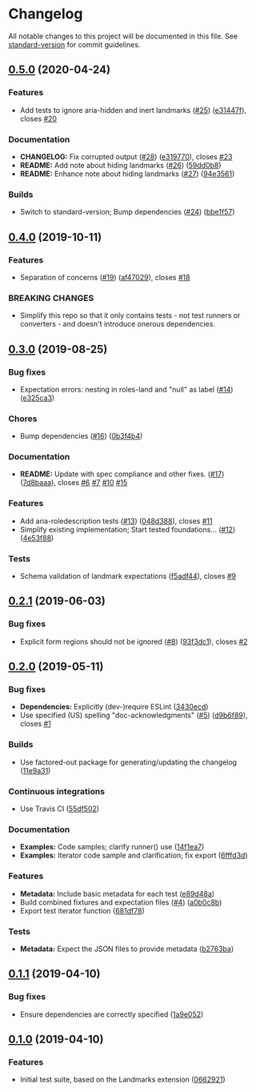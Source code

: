 # Changelog

All notable changes to this project will be documented in this file. See [standard-version](https://github.com/conventional-changelog/standard-version) for commit guidelines.

## [0.5.0](https://github.com/matatk/page-structural-semantics-scanner-tests/compare/0.4.0...0.5.0) (2020-04-24)


### Features

* Add tests to ignore aria-hidden and inert landmarks ([#25](https://github.com/matatk/page-structural-semantics-scanner-tests/issues/25)) ([e31447f](https://github.com/matatk/page-structural-semantics-scanner-tests/commit/e31447f97f3044779fd80d4511411547acb355bb)), closes [#20](https://github.com/matatk/page-structural-semantics-scanner-tests/issues/20)


### Documentation

* **CHANGELOG:** Fix corrupted output ([#28](https://github.com/matatk/page-structural-semantics-scanner-tests/issues/28)) ([e319770](https://github.com/matatk/page-structural-semantics-scanner-tests/commit/e319770513e95ffd1f1a658c9de704ab56f5ee9a)), closes [#23](https://github.com/matatk/page-structural-semantics-scanner-tests/issues/23)
* **README:** Add note about hiding landmarks ([#26](https://github.com/matatk/page-structural-semantics-scanner-tests/issues/26)) ([59dd0b8](https://github.com/matatk/page-structural-semantics-scanner-tests/commit/59dd0b8790f2635f095a535e1d7714e5137f7acc))
* **README:** Enhance note about hiding landmarks ([#27](https://github.com/matatk/page-structural-semantics-scanner-tests/issues/27)) ([94e3561](https://github.com/matatk/page-structural-semantics-scanner-tests/commit/94e35613eae4d2669184038c8e717fbb8358f7c0))


### Builds

* Switch to standard-version; Bump dependencies ([#24](https://github.com/matatk/page-structural-semantics-scanner-tests/issues/24)) ([bbe1f57](https://github.com/matatk/page-structural-semantics-scanner-tests/commit/bbe1f573f34162469b8c18c7b5ad6e470fbc48f5))

## [0.4.0](https://github.com/matatk/page-structural-semantics-scanner-tests/compare/0.3.0...0.4.0) (2019-10-11)

### Features

* Separation of concerns ([#19](https://github.com/matatk/page-structural-semantics-scanner-tests/issues/19)) ([af47029](https://github.com/matatk/page-structural-semantics-scanner-tests/commit/af47029)), closes [#18](https://github.com/matatk/page-structural-semantics-scanner-tests/issues/18)

### BREAKING CHANGES

* Simplify this repo so that it only contains tests - not test runners or converters - and doesn't introduce onerous dependencies.

## [0.3.0](https://github.com/matatk/page-structural-semantics-scanner-tests/compare/0.2.1...0.3.0) (2019-08-25)

### Bug fixes

* Expectation errors: nesting in roles-land and "null" as label ([#14](https://github.com/matatk/page-structural-semantics-scanner-tests/issues/14)) ([e325ca3](https://github.com/matatk/page-structural-semantics-scanner-tests/commit/e325ca3))

### Chores

* Bump dependencies ([#16](https://github.com/matatk/page-structural-semantics-scanner-tests/issues/16)) ([0b3f4b4](https://github.com/matatk/page-structural-semantics-scanner-tests/commit/0b3f4b4))

### Documentation

* **README:** Update with spec compliance and other fixes. ([#17](https://github.com/matatk/page-structural-semantics-scanner-tests/issues/17)) ([7d8baaa](https://github.com/matatk/page-structural-semantics-scanner-tests/commit/7d8baaa)), closes [#6](https://github.com/matatk/page-structural-semantics-scanner-tests/issues/6) [#7](https://github.com/matatk/page-structural-semantics-scanner-tests/issues/7) [#10](https://github.com/matatk/page-structural-semantics-scanner-tests/issues/10) [#15](https://github.com/matatk/page-structural-semantics-scanner-tests/issues/15)

### Features

* Add aria-roledescription tests ([#13](https://github.com/matatk/page-structural-semantics-scanner-tests/issues/13)) ([048d388](https://github.com/matatk/page-structural-semantics-scanner-tests/commit/048d388)), closes [#11](https://github.com/matatk/page-structural-semantics-scanner-tests/issues/11)
* Simplify existing implementation; Start tested foundations… ([#12](https://github.com/matatk/page-structural-semantics-scanner-tests/issues/12)) ([4e53f88](https://github.com/matatk/page-structural-semantics-scanner-tests/commit/4e53f88))

### Tests

* Schema validation of landmark expectations ([f5adf44](https://github.com/matatk/page-structural-semantics-scanner-tests/commit/f5adf44)), closes [#9](https://github.com/matatk/page-structural-semantics-scanner-tests/issues/9)

## [0.2.1](https://github.com/matatk/page-structural-semantics-scanner-tests/compare/0.2.0...0.2.1) (2019-06-03)

### Bug fixes

* Explicit form regions should not be ignored ([#8](https://github.com/matatk/page-structural-semantics-scanner-tests/issues/8)) ([93f3dc1](https://github.com/matatk/page-structural-semantics-scanner-tests/commit/93f3dc1)), closes [#2](https://github.com/matatk/page-structural-semantics-scanner-tests/issues/2)

## [0.2.0](https://github.com/matatk/page-structural-semantics-scanner-tests/compare/0.1.1...0.2.0) (2019-05-11)

### Bug fixes

* **Dependencies:** Explicitly (dev-)require ESLint ([3430ecd](https://github.com/matatk/page-structural-semantics-scanner-tests/commit/3430ecd))
* Use specified (US) spelling "doc-acknowledgments" ([#5](https://github.com/matatk/page-structural-semantics-scanner-tests/issues/5)) ([d9b6f89](https://github.com/matatk/page-structural-semantics-scanner-tests/commit/d9b6f89)), closes [#1](https://github.com/matatk/page-structural-semantics-scanner-tests/issues/1)

### Builds

* Use factored-out package for generating/updating the changelog ([11e9a31](https://github.com/matatk/page-structural-semantics-scanner-tests/commit/11e9a31))

### Continuous integrations

* Use Travis CI ([55df502](https://github.com/matatk/page-structural-semantics-scanner-tests/commit/55df502))

### Documentation

* **Examples:** Code samples; clarify runner() use ([14f1ea7](https://github.com/matatk/page-structural-semantics-scanner-tests/commit/14f1ea7))
* **Examples:** Iterator code sample and clarification; fix export ([6fffd3d](https://github.com/matatk/page-structural-semantics-scanner-tests/commit/6fffd3d))

### Features

* **Metadata:** Include basic metadata for each test ([e89d48a](https://github.com/matatk/page-structural-semantics-scanner-tests/commit/e89d48a))
* Build combined fixtures and expectation files ([#4](https://github.com/matatk/page-structural-semantics-scanner-tests/issues/4)) ([a0b0c8b](https://github.com/matatk/page-structural-semantics-scanner-tests/commit/a0b0c8b))
* Export test iterator function ([681df78](https://github.com/matatk/page-structural-semantics-scanner-tests/commit/681df78))

### Tests

* **Metadata:** Expect the JSON files to provide metadata ([b2763ba](https://github.com/matatk/page-structural-semantics-scanner-tests/commit/b2763ba))

## [0.1.1](https://github.com/matatk/page-structural-semantics-scanner-tests/compare/0.1.0...0.1.1) (2019-04-10)

### Bug fixes

* Ensure dependencies are correctly specified ([1a9e052](https://github.com/matatk/page-structural-semantics-scanner-tests/commit/1a9e052))

## [0.1.0](https://github.com/matatk/page-structural-semantics-scanner-tests/compare/0.0.0...0.1.0) (2019-04-10)

### Features

* Initial test suite, based on the Landmarks extension ([0662921](https://github.com/matatk/page-structural-semantics-scanner-tests/commit/0662921))
